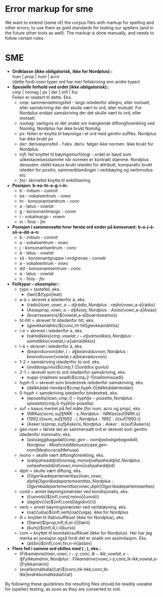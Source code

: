 Error markup for sme
====================

We want to extend (some of) the corpus files with markup for spelling
and other errors, to use them as gold standards for testing our spellers
(and in the future other tools as well). The markup is done manually,
and needs to follow certain rules.

SME
===

-   **Ordklasse (ikke obligatorisk, ikke for Nordplus)::**  
    loan \| prop \| num \| acro  
    (dette fordi noen typer ord har mer feilskriving enn andre typer)
-   **Spesielle forhold ved ordet (ikke obligatorisk)::**  
    cmp \| nomag \| px \| der \| infl \| foc  
    Feilen er relatert til dette. Eks.
    -   *cmp*: sammensetningsfeil - largo istedenfor allegro, eller
        motsatt, eller samskriving der det skulle vært to ord, eller
        motsatt. For Nordplus endast samskriving der det skulle vært to
        ord, eller motsatt.
    -   *nomag*: vanligvis er det snakk om manglende diftongforenkling
        ved NomAg. Nordplus har ikke brukt NomAg.
    -   *px*: feilen er knytta til bøyninga i et ord med genitiv
        suffiks. Nordplus har ikke brukt px
    -   *der*: derivasjonsfeil - f.eks. deriv. følger ikke normen. Ikke
        brukt for Nordplus.
    -   *infl*: feil knyttet til bøyingsmorfologi - ordet er bøyd som
        ulikestavelsesstamme når normen er kontrakt stamme. Nordplus
        dessuten: oblikt kasus brukt isteden for attributt, komparativ
        brukt isteden for positiv, sammenblandinger i verbbøying og
        verbmodus etc
    -   *foc*: skrivefeil knytta til enklitisering
-   **Posisjon: b-ea-tn-a-g-i-in:**  
    -   b - initium - *coninit*
    -   ea - vokalsentrum - *vowc*
    -   tn - konsonantsentrum - *conc*
    -   a - latus - *vowlat*
    -   g - konsonantmargo - *conm*
    -   i - vokalmargo - *vowm*
    -   in - finis - *fin*
-   **Posisjon i sammensatte hvor første ord ender på konsonant:
    b-a-j-á-sš-a-dd-a-n:**  
    -   b - initium - *coninit*
    -   a - vokalsentrum - *vowc*
    -   j - konsonantsentrum - *conc*
    -   á - latus - *vowlat*
    -   sš - konsonantgruppe i ordgrense - *conwb*
    -   a - vokalsentrum - *vowc*
    -   dd - konsonantsentrum - *conc*
    -   a - latus - *vowlat*
    -   n - finis - *fin*
-   **Feiltyper – eksempler::**  
    -   typo = tastefeil, eks.
        -   {laet}${typo\|leat}
    -   a-á = skrevet a istedenfor á, eks.
        -   {radio}${loan,vowc,a-á\|rádio}, Nordplus:
            {radio}${vowc,a-á\|rádio}
        -   {Asias${prop,vowc,a-á\|Ásias}, Nordplus:
            {Asias}${vowc,a-á\|Ásias}
        -   {boarraseamos}${vowlat,a-á\|boarráseamos}
    -   ht-htt = skrevet ht istedenfor htt, eks.
        -   {gievkkanláhtis}${conc,ht-htt\|gievkkanláhttis}
    -   i-e = skrevet i istedenfor e, eks.
        -   {sámidikkis}${cmp,vowlat,i-e\|sámedikkis}, Nordplus:
            {sámidikkis}${vowlat,i-e\|sámedikkis}
    -   i-á = skrevet i istedenfor á, eks.
        -   {beaividuvvon}${der,i-á\|beaiváduvvon}, Nordplus:
            {beaividuvvon}${vowlat,i-á\|beaiváduvvon}
    -   1-2 = samskriving istedenfor to ord, eks.
        -   {ovddosguvlui}${cmp,1-2\|ovddos guvlui}
    -   2-1 = skrevet som to ord istedenfor samskriving, eks.
        -   nuppi {máilmmi soađi}${cmp,2-1\|máilmmisoađi}
    -   hyph-0 = skrevet som bindestrek istedenfor samskriving, eks.
        -   {dálkkádat-rievdan}${cmp,hyph-0\|dálkkádatrievdan}
    -   0-hyph = samskriving istedenfor bindestrek, eks.
        -   {epoastta}${loan,cmp,0-hyph\|e-poastta}, Nordplus:
            {epoastta}${cmp,0-hyph\|e-poastta}
    -   suf = kasus merket på feil måte (for num, acro og prop), eks
        -   {NRKas}${acro,suf\|NRK:s}, Nordplus: {NRKas}${suf\|NRK:s}
        -   {1992:ii}${num,suf\|1992:i}, Nordplus:
            {1992:ii}${suf\|1992:i}
        -   {Asker:is}${prop,suf\|Askeris}, Nordplus:
            {Asker:is}${suf\|Askeris}
    -   gen-nom = første del av sammensatt ord er skrevet som genitiv
        istedenfor nominativ, eks.
        -   {astoáiggibagadalli}${cmp,gen-nom\|astoáigebagadalli},
            Nordplus: {Meahciráđđehusa}${case,gen-nom\|Meahcceráđđehusa}
    -   mono = skulle vært diftongforenkling, eks.
        -   {oahpaheaddjiid}${nomag,mono\|oahpaheddjiid}, Nordplus:
            {oahpaheaddjiid}${vowc,mono\|oahpaheddjiid}
    -   diph = skulle vært diftong, eks.
        -   {Olgoriikadepartementtas}${loan,vowc,diph\|Olgoriikadepartemeanttas},
            Nordplus:
            {Olgoriikadepartementtas}${vowc,diph\|Olgoriikadepartemeanttas}
    -   cond = annet bøyningsmønster ved kondisjonalis, eks.
        -   {čuovošii}${infl,cond,mono\|čuvošii}
        -   {lágidivčče}${infl,cond\|lágidivččii}
    -   verb = annet bøyningsmønster ved verbbøyning, eks.
        -   {oaččuiba}${infl,verb\|oaččuiga}, ikke for Nordplus
    -   ill = knyttet til illativsuffikset (ikke for Nordplus), eks.
        -   {Størei}${prop,infl,ill,ei-ii\|Størii}
        -   {kursi}${infl,ill,i-ii\|kursii}
    -   com = knyttet til komitativsuffikset (ikke for Nordplus). Her
        har jeg merka av posisjon også fordi det er snakk om
        assimilasjon. Eks.
        -   {áššin}${infl,com,fin,n-in\|áššiin}
-   **Flere feil i samme ord skilles med ( ; ), eks.:**  
    -   {Filkamánne}${loan,vowc,i-y;conc,lk-lkk;vowlat,e-i\|Fylkkamánni},
        Nordplus:
        {Filkamánne}${vowc,i-y;conc,lk-lkk;vowlat,e-i\|Fylkkamánni}
    -   {eváhkomátkálaččat}$(conc,hk-hkk;conc,tk-tkk\|eváhkkomátkkálaččat}

By following these guidelines the resulting files should be readily
useable for (speller) testing, as soon as they are converted to xml.
